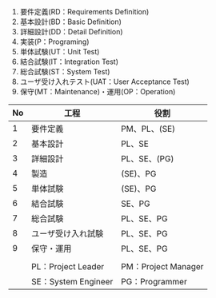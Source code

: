 1. 要件定義(RD：Requirements Definition)
2. 基本設計(BD：Basic Definition)
1. 詳細設計(DD：Detail Definition)
1. 実装(P：Programing)
1. 単体試験(UT：Unit Test)
1. 結合試験(IT：Integration Test)
1. 総合試験(ST：System Test)
1. ユーザ受け入れテスト(UAT：User Acceptance Test)
1. 保守(MT：Maintenance)・運用(OP：Operation)

|No|	工程|	 役割|
|---|--- | ---|
| 1	|要件定義|	PM、PL、(SE)
| 2	|基本設計|	PL、SE
|3	|詳細設計|	PL、SE、(PG)
|4|	製造|	(SE)、PG
|5	|単体試験|	(SE)、PG
|6	|結合試験|	SE、PG
|7	|総合試験|	PL、SE、PG
|8	|ユーザ受け入れ試験|	PL、SE、PG
|9	|保守・運用|	PL、SE、PG
| | 
| |PL：Project Leader | PM：Project Manager
| |SE：System Engineer | PG：Programmer

